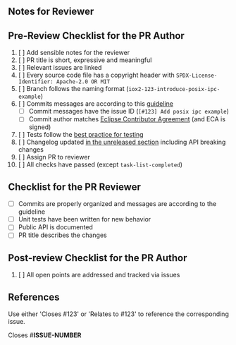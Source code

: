 ## Notes for Reviewer
<!-- Items in addition to the checklist below that the reviewer should look for -->

## Pre-Review Checklist for the PR Author

1. [ ] Add sensible notes for the reviewer
1. [ ] PR title is short, expressive and meaningful
1. [ ] Relevant issues are linked
1. [ ] Every source code file has a copyright header with `SPDX-License-Identifier: Apache-2.0 OR MIT`
1. [ ] Branch follows the naming format (`iox2-123-introduce-posix-ipc-example`)
1. [ ] Commits messages are according to this [guideline][commit-guidelines]
    - [ ] Commit messages have the issue ID (`[#123] Add posix ipc example`)
    - [ ] Commit author matches [Eclipse Contributor Agreement][eca] (and ECA is signed)
1. [ ] Tests follow the [best practice for testing][testing]
1. [ ] Changelog updated [in the unreleased section][changelog] including API breaking changes
1. [ ] Assign PR to reviewer
1. [ ] All checks have passed (except `task-list-completed`)

[commit-guidelines]: https://tbaggery.com/2008/04/19/a-note-about-git-commit-messages.html
[eca]: http://www.eclipse.org/legal/ECA.php
[testing]: https://github.com/eclipse-iceoryx/iceoryx/blob/master/doc/website/concepts/best-practice-for-testing.md
[changelog]: https://github.com/larry-robotics/iceoryx2/blob/main/doc/release-notes/iceoryx2-unreleased.md

## Checklist for the PR Reviewer

- [ ] Commits are properly organized and messages are according to the guideline
- [ ] Unit tests have been written for new behavior
- [ ] Public API is documented
- [ ] PR title describes the changes

## Post-review Checklist for the PR Author

1. [ ] All open points are addressed and tracked via issues

## References

Use either 'Closes #123' or 'Relates to #123' to reference the corresponding issue.

Closes #**ISSUE-NUMBER**
